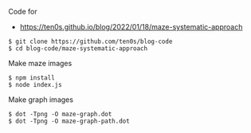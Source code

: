 Code for

* https://ten0s.github.io/blog/2022/01/18/maze-systematic-approach

```
$ git clone https://github.com/ten0s/blog-code
$ cd blog-code/maze-systematic-approach
```

Make maze images

```
$ npm install
$ node index.js
```

Make graph images

```
$ dot -Tpng -O maze-graph.dot
$ dot -Tpng -O maze-graph-path.dot
```
